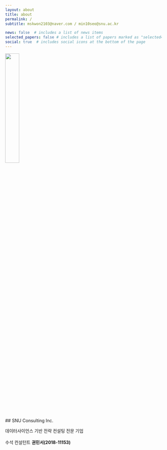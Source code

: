 ```yaml
---
layout: about
title: about
permalink: /
subtitle: mskwon2103@naver.com / min10seo@snu.ac.kr

news: false  # includes a list of news items
selected_papers: false # includes a list of papers marked as "selected={true}"
social: true  # includes social icons at the bottom of the page
---
```


<img src="https://user-images.githubusercontent.com/114209766/207246051-44b44e85-e2da-4483-a99e-7625e3b7df92.jpg" width="30%" height="30%"/>
<br/>
## SNU Consulting Inc.

데이터사이언스 기반 전략 컨설팅 전문 기업 <br/>
<br/>
수석 컨설턴트 **권민서(2018-11153)**
